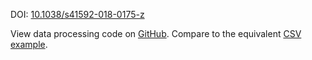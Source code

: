 
DOI: [10.1038/s41592-018-0175-z](https://doi.org/10.1038/s41592-018-0175-z)

View data processing code on [GitHub](https://github.com/vitessce/vitessce-python/tree/main/demos/codeluppi-2018-via-zarr). Compare to the equivalent [CSV example](/#?dataset=codeluppi-2018).